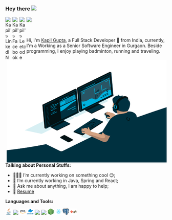 ### Hey there <img src="https://media.giphy.com/media/hvRJCLFzcasrR4ia7z/giphy.gif" width="25px">

<a href="https://www.linkedin.com/in/kapilguptansit/">
  <img align="left" alt="Kapil's LinkedIN" width="22px" src="https://cdn.jsdelivr.net/npm/simple-icons@v3/icons/linkedin.svg" />
</a>
<a href="https://www.facebook.com/kapil.kkg">
  <img align="left" alt="Kapil's Facebook" width="22px" src="https://cdn.jsdelivr.net/npm/simple-icons@v3/icons/facebook.svg" />
</a>
<a href="https://leetcode.com/kapilguptansit/">
  <img align="left" alt="Kapil's Leetcode" width="22px" src="https://cdn.jsdelivr.net/npm/simple-icons@v3/icons/leetcode.svg" />
</a>

![](https://visitor-badge.glitch.me/badge?page_id=kapilgupta101292.kapilgupta101292)

<br />

Hi, I'm [Kapil Gupta](https://www.linkedin.com/in/kapilguptansit/), a Full Stack Developer 🚀 from India, currently, I'm a Working as a Senior Software Engineer in Gurgaon. Beside programming, I enjoy playing badminton, running and traveling.

  <img align="right" alt="GIF" src="https://github.com/kapilgupta101292/kapilgupta101292/blob/master/code.gif?raw=true" width="500" height="320" />
  
**Talking about Personal Stuffs:**

- 👨🏽‍💻 I’m currently working on something cool :wink:;
- 🌱 I’m currently working in Java, Spring and React;
- 💬 Ask me about anything, I am happy to help;
- 📝 [Resume](https://drive.google.com/file/d/1j4107kKjh_FXukjZBEXgI6q6PVYubGXe/view?usp=sharing)

**Languages and Tools:**

<code><img height="20" src="https://raw.githubusercontent.com/github/explore/80688e429a7d4ef2fca1e82350fe8e3517d3494d/topics/java/java.png"></code>
<code><img height="20" src="https://ertan-toker.de/wp-content/uploads/2018/04/spring-boot-project-logo-1-thegem-blog-default-large.png"></code>
<code><img height="20" src="https://raw.githubusercontent.com/github/explore/80688e429a7d4ef2fca1e82350fe8e3517d3494d/topics/aws/aws.png"></code>
<code><img height="20" src="https://raw.githubusercontent.com/github/explore/80688e429a7d4ef2fca1e82350fe8e3517d3494d/topics/docker/docker.png"></code>
<code><img height="20" src="https://www.cbronline.com/wp-content/uploads/2019/12/kafka2.jpg"></code>
<code><img height="20" src="https://img.icons8.com/color/452/elasticsearch.png"></code>
<code><img height="20" src="https://raw.githubusercontent.com/github/explore/80688e429a7d4ef2fca1e82350fe8e3517d3494d/topics/nodejs/nodejs.png"></code>
<code><img height="20" src="https://raw.githubusercontent.com/github/explore/80688e429a7d4ef2fca1e82350fe8e3517d3494d/topics/react/react.png"></code>
<code><img height="20" src="https://raw.githubusercontent.com/github/explore/80688e429a7d4ef2fca1e82350fe8e3517d3494d/topics/postgresql/postgresql.png"></code>
<code><img height="20" src="https://raw.githubusercontent.com/github/explore/80688e429a7d4ef2fca1e82350fe8e3517d3494d/topics/git/git.png"></code>
